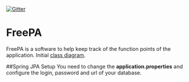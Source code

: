 [![Gitter](https://badges.gitter.im/JoinChat.svg)](https://gitter.im/FreePA/Lobby?utm_source=badge&utm_medium=badge&utm_campaign=pr-badge)

# FreePA

FreePA is a software to help keep track of the function points of the application.
Initial [class diagram](https://drive.google.com/file/d/0B3A0G2imx42qeEsxb1g5c1VsSUk/view?usp=sharing).

##Spring JPA Setup
You need to change the **application.properties** and configure the login, password and url of your database. 
  	

